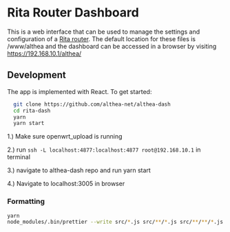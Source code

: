 # Rita Router Dashboard

This is a web interface that can be used to manage the settings and configuration of a [Rita router](https://github.com/althea-net/rita). The default location for these files is /www/althea and the dashboard can be accessed in a browser by visiting <https://192.168.10.1/althea/>

## Development

The app is implemented with React. To get started:

```bash
  git clone https://github.com/althea-net/althea-dash
  cd rita-dash
  yarn
  yarn start
```

1.) Make sure openwrt_upload is running

2.) run `ssh -L localhost:4877:localhost:4877 root@192.168.10.1` in terminal

3.) navigate to althea-dash repo and run yarn start

4.) Navigate to localhost:3005 in browser

### Formatting

```bash
yarn
node_modules/.bin/prettier --write src/*.js src/**/*.js src/**/**/*.js
```
